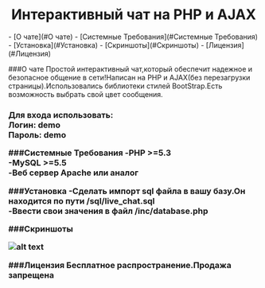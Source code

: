 <center><h1>Интерактивный чат на PHP и AJAX</h1></center>
- [О чате](#О чате)
- [Системные Требования](#Системные Требования)
- [Установка](#Установка)
- [Скриншоты](#Скриншоты)
- [Лицензия](#Лицензия)


###О чате
<a>Простой интерактивный чат,который обеспечит надежное и безопасное общение в сети!Написан на PHP и AJAX(без перезагрузки страницы).Использовались библиотеки стилей BootStrap.Есть возможность выбрать свой цвет сообщения.</a>
<h3>Для входа использовать:
<br>Логин: demo <br>
Пароль: demo

###Системные Требования
 -PHP >=5.3 <br>
 -MySQL >=5.5 <br>
 -Веб сервер Apache или аналог

###Установка
-Сделать импорт sql файла в вашу базу.Он находится по пути /sql/live_chat.sql <br>
-Ввести свои значения в файл /inc/database.php

###Скриншоты

![alt text](http://cs631820.vk.me/v631820482/1595f/xuPJfJh5Q1U.jpg "ScreenShot")

###Лицензия
Бесплатное распространение.<b>Продажа запрещена</b>
